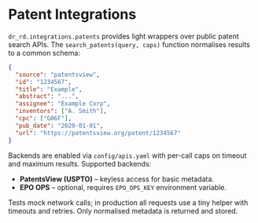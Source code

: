 # Patent Integrations

`dr_rd.integrations.patents` provides light wrappers over public patent search
APIs. The `search_patents(query, caps)` function normalises results to a common
schema:

```json
{
  "source": "patentsview",
  "id": "1234567",
  "title": "Example",
  "abstract": "...",
  "assignee": "Example Corp",
  "inventors": ["A. Smith"],
  "cpc": ["G06F"],
  "pub_date": "2020-01-01",
  "url": "https://patentsview.org/patent/1234567"
}
```

Backends are enabled via `config/apis.yaml` with per-call caps on timeout and
maximum results. Supported backends:

- **PatentsView (USPTO)** – keyless access for basic metadata.
- **EPO OPS** – optional, requires `EPO_OPS_KEY` environment variable.

Tests mock network calls; in production all requests use a tiny helper with
timeouts and retries. Only normalised metadata is returned and stored.
